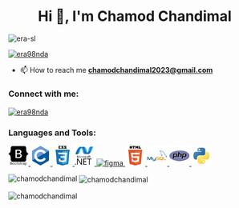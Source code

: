 <h1 align="center">Hi 👋, I'm Chamod Chandimal</h1>
<p align="left"> <img src="https://komarev.com/ghpvc/?username=era-sl&label=Profile%20views&color=0e75b6&style=flat" alt="era-sl" /> </p>

<p align="left"> <a href="https://twitter.com/era98nda" target="blank"><img src="https://img.shields.io/twitter/follow/era98nda?logo=twitter&style=for-the-badge" alt="era98nda" /></a> </p>

- 📫 How to reach me **chamodchandimal2023@gmail.com**

<h3 align="left">Connect with me:</h3>
<p align="left">
<a href="https://twitter.com/era98nda" target="blank"><img align="center" src="https://raw.githubusercontent.com/rahuldkjain/github-profile-readme-generator/master/src/images/icons/Social/twitter.svg" alt="era98nda" height="30" width="40" /></a>
</p>

<h3 align="left">Languages and Tools:</h3>
<p align="left"> <a href="https://getbootstrap.com" target="_blank" rel="noreferrer"> <img src="https://raw.githubusercontent.com/devicons/devicon/master/icons/bootstrap/bootstrap-plain-wordmark.svg" alt="bootstrap" width="40" height="40"/> </a> <a href="https://www.cprogramming.com/" target="_blank" rel="noreferrer"> <img src="https://raw.githubusercontent.com/devicons/devicon/master/icons/c/c-original.svg" alt="c" width="40" height="40"/> </a> <a href="https://www.w3schools.com/css/" target="_blank" rel="noreferrer"> <img src="https://raw.githubusercontent.com/devicons/devicon/master/icons/css3/css3-original-wordmark.svg" alt="css3" width="40" height="40"/> </a> <a href="https://dotnet.microsoft.com/" target="_blank" rel="noreferrer"> <img src="https://raw.githubusercontent.com/devicons/devicon/master/icons/dot-net/dot-net-original-wordmark.svg" alt="dotnet" width="40" height="40"/> </a> <a href="https://www.figma.com/" target="_blank" rel="noreferrer"> <img src="https://www.vectorlogo.zone/logos/figma/figma-icon.svg" alt="figma" width="40" height="40"/> </a> <a href="https://www.w3.org/html/" target="_blank" rel="noreferrer"> <img src="https://raw.githubusercontent.com/devicons/devicon/master/icons/html5/html5-original-wordmark.svg" alt="html5" width="40" height="40"/> </a> <a href="https://www.mysql.com/" target="_blank" rel="noreferrer"> <img src="https://raw.githubusercontent.com/devicons/devicon/master/icons/mysql/mysql-original-wordmark.svg" alt="mysql" width="40" height="40"/> </a> <a href="https://www.php.net" target="_blank" rel="noreferrer"> <img src="https://raw.githubusercontent.com/devicons/devicon/master/icons/php/php-original.svg" alt="php" width="40" height="40"/> </a> <a href="https://www.python.org" target="_blank" rel="noreferrer"> <img src="https://raw.githubusercontent.com/devicons/devicon/master/icons/python/python-original.svg" alt="python" width="40" height="40"/> </a> </p>

<p><img align="left" src="https://github-readme-stats.vercel.app/api/top-langs?username=chamodchandimal&show_icons=true&locale=en&layout=compact" alt="chamodchandimal" /></p>

<p>&nbsp;<img align="center" src="https://github-readme-stats.vercel.app/api?username=chamodchandimal&show_icons=true&locale=en" alt="chamodchandimal" /></p>

<p><img align="center" src="https://github-readme-streak-stats.herokuapp.com/?user=chamodchandimal&" alt="chamodchandimal" /></p>


